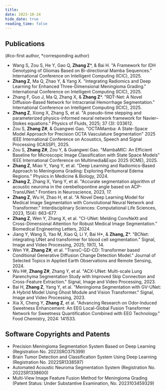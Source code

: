 ```yaml
---
title: 
date: 2023-10-24
hide_date: true
reading_time: false
---
```


## Publications
(#co-first author, *corresponding author)

- Wang S, Zou S, He Y, Gao Q, **Zhang Z***, & Bai H. "A Framework for IDH Genotyping of Gliomas Based on Bi-directional Mamba Sequences." International Conference on Intelligent Computing (ICIC), 2025.
- **Zhang Z**, Ma Q, Zhao Y, & Yang X. "Integrating Radiomics and Deep Learning for Enhanced Three-Dimensional Meningioma Grading." International Conference on Intelligent Computing (ICIC), 2025.
- Zhang F, Guo J, Ma Q, Zhang X, & **Zhang Z***. "RDT-Net: A Novel Diffusion-Based Network for Intracranial Hemorrhage Segmentation." International Conference on Intelligent Computing (ICIC), 2025.
- **Zhang Z**, Xiong X, Zhang S, et al. "A pseudo-time stepping and parameterized physics-informed neural network framework for Navier–Stokes equations." Physics of Fluids, 2025; 37 (3): 033612.
- Zou S, **Zhang Z#**, & Guangwei Gao. "OCTAMamba: A State-Space Model Approach for Precision OCTA Vasculature Segmentation" 2025 IEEE International Conference on Acoustics, Speech and Signal Processing (ICASSP), 2025.
- Zou S, **Zhang Z#**, Zou Y, & Guangwei Gao. "MambaMIC: An Efficient Baseline for Microscopic Image Classification with State Space Models" IEEE International Conference on Multimedia&Expo 2025 (ICME), 2025.
- **Zhang Z**, Miao Y, Yang Y, et al. "Deep Learning and Radiomics-Based Approach to Meningioma Grading: Exploring Peritumoral Edema Regions." Physics in Medicine & Biology, 2024.
- **Zhang Z**, Zhang X, Yang Y, et al. "Accurate segmentation algorithm of acoustic neuroma in the cerebellopontine angle based on ACP-TransUNet." Frontiers in Neuroscience, 2023, 17.
- **Zhang Z**, Wu H, Zhao H, et al. "A Novel Deep Learning Model for Medical Image Segmentation with Convolutional Neural Network and Transformer." Interdisciplinary Sciences: Computational Life Sciences, 2023, 15(4): 663-677.
- **Zhang Z**, Wen Y, Zhang X, et al. "CI-UNet: Melding ConvNeXt and Cross-Dimensional Attention for Robust Medical Image Segmentation." Biomedical Engineering Letters, 2024.
- Jiang Y, Wang S, Yao M, Xiao Q, Li Y, Bai H*, & **Zhang, Z***. "BCNet: integrating UNet and transformer for blood cell segmentation." Signal, Image and Video Processing, 2025; 19(1), 14.
- Wen Y#, **Zhang Z#**, et al. "TransC-GD-CD: Transformer based Conditional Generative Diffusion Change Detection Model." Journal of Selected Topics in Applied Earth Observations and Remote Sensing, 2024.
- Wu H#, **Zhang Z#**, Zhang Y, et al. "ACX-UNet: Multi-scale Lung Parenchyma Segmentation Study with Improved Skip Connection and Cross-Feature Extraction." Signal, Image and Video Processing, 2023.
- Bai H, **Zhang Z**, Yang Y, et al. "Meningioma Segmentation with GV-UNet: A Hybrid Model Using Ghost Module and Vision Transformer." Signal, Image and Video Processing, 2023.
- Xia X, Cheng Y, **Zhang Z**, et al. "Advancing Research on Odor-Induced Sweetness Enhancement: An EEG Local-Global Fusion Transformer Network for Sweetness Quantification Combined with EEG Technology." Food Chemistry, 2024: 141533.


## Software Copyrights and Patents

- Precision Meningioma Segmentation System Based on Deep Learning (Registration No. 2023SRO375399)
- Brain Tumor Detection and Classification System Using Deep Learning (Registration No. 2022SR1338597)
- Automated Acoustic Neuroma Segmentation System (Registration No. 2022SR1338600)
- Multi-View Image Feature Fusion Method for Meningioma Grading (Patent Status: Under Substantive Examination, No. 2023103459329)
